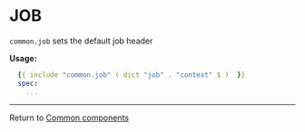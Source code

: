 # JOB

`common.job` sets the default job header

**Usage:**

```yaml
  {{ include "common.job" ( dict "job" . "context" $ )  }}
  spec:
    ...
```

___
Return to [Common components](./README.md)
